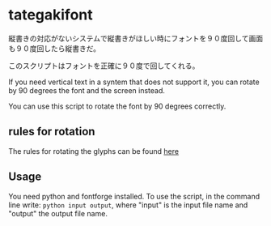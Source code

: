 # tategakifont

縦書きの対応がないシステムで縦書きがほしい時にフォントを９０度回して画面も９０度回したら縦書きだ。

このスクリプトはフォントを正確に９０度で回してくれる。

If you need vertical text in a syntem that does not support it, you can rotate by 90 degrees the font and the screen instead.

You can use this script to rotate the font by 90 degrees correctly.

## rules for rotation

The rules for rotating the glyphs can be found [here](https://www.unicode.org/reports/tr50/)

## Usage

You need python and fontforge installed.
To use the script, in the command line write: `python input output`, where "input" is the input file name and "output" the output file name.

